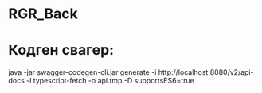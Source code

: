 # RGR_Back
# Кодген свагер:
java -jar swagger-codegen-cli.jar generate -i http://localhost:8080/v2/api-docs -l typescript-fetch -o api.tmp -D supportsES6=true
